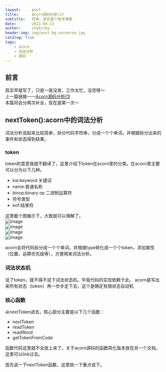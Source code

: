 ```yaml
---
layout:     post
title:      Acorn源码分析(2)
subtitle:   哎呀，其实是个技术博客
date:       2021-04-13
author:     zhykirby
header-img: img/post-bg-universe.jpg
catalog: true
tags:
    - acorn
    - 词法分析
    - 源码
---
```


## 前言

其实早就写了，只是一直没发，工作太忙，没空呀～  
上一篇链接——[Acorn源码分析(1)](https://zhykirby.github.io/2020/11/12/Acorn%E6%BA%90%E7%A0%81%E5%88%86%E6%9E%90(1)/)  
本篇将会分两次补全，现在是第一次～

## nextToken():acorn中的词法分析
词法分析说起来比较简单，拆分代码字符串，分成一个个单词，并根据拆分出来的事件和状态得到结果。

### token
token的意思我就不翻译了，这里介绍下token在acorn里的分类。在acorn里主要可以分为以下几种。

- kw:keyword 关键词
- name:普通名称
- binop:binary op 二进制运算符
- 符号类型
- eof:结束符

这里截个图展示下，大致就可以理解了。  
![image](https://user-images.githubusercontent.com/32432388/114433026-e8cc6680-9bf3-11eb-9682-104c7841d9a3.png)  
![image](https://user-images.githubusercontent.com/32432388/114433048-f08c0b00-9bf3-11eb-9f80-49b88946a0ba.png)  
![image](https://user-images.githubusercontent.com/32432388/114433077-f97cdc80-9bf3-11eb-8840-d376ecd02cc6.png)  
![image](https://user-images.githubusercontent.com/32432388/114433102-00a3ea80-9bf4-11eb-9da5-c873bbe9d183.png)  


acorn会将代码拆分成一个个单词，并根据type转化成一个个token，添加属性（位置，运算优先级等），方便用来词法分析。

### 词法状态机
说了token，就不得不说下词法状态机。毕竟代码的实现依赖于此。
acorn是写出来所有状态（token）再一步步走下去，这个是确定有限状态自动机

### 核心函数

从nextToken进去，核心部分主要是以下几个函数：

- nextToken
- readToken
- readWord
- getTokenFromCode

函数代码这里就不全放上来了，关于acorn源码的函数简化版本放在另一个文档，这里可以link过去。

首先说一下nextToken函数，这里挑一下重点说下。
```

```
